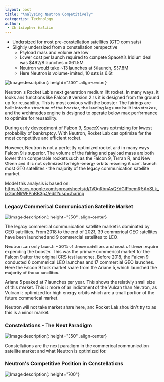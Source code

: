 ```yaml
---
layout: post
title: "Analysing Neutron Competitively"
categories: Technology
author:
 - Christopher Kalitin
---
```

<head>
    <meta property="og:image" content="{{site.url}}/assets/images/2024-01-07/neutron-deploy.jpg">
</head>

- Undersized for most pre-constellation satellites (GTO com sats)
- Slightly undersized from a constellation perspective
    - Payload mass and volume are low
    - Lower cost per launch required to compete
SpaceX’s Iridium deal was $492/8 launches = $61.5M
    - Neutron would take ~13 launches at 6/launch, $37.8M
    - Here Neutron is volume-limited, 10 sats is 6.6t

![Image description]({{site.url}}/assets/images/2024-01-07/neutron-deploy.jpg){: height="350" .align-center}

Neutron is Rocket Lab's next generation medium lift rocket. In many ways, it looks and functions like Falcon 9 version 2 as it is designed from the ground up for reusability. This is most obvious with the booster. The fairings are built into the structure of the booster, the landing legs are built into strakes, and the Archimedes engine is designed to operate below max performance to optimize for reusability.

During early deveoplment of Falcon 9, SpaceX was optimizing for lowest probability of bankruptcy. With Neutron, Rocket Lab can optimize for the most competitive and efficient rocket.

However, Neutron is not a perfectly optimized rocket and in many ways Falcon 9 is superior. The volume of the fairing and payload mass are both lower than comperable rockets such as the Falcon 9, Terran R, and New Glenn and it is not optimized for high-energy orbits meaning it can't launch most GTO satellites - the majority of the legacy communication satellite market.

Model this analysis is based on: <a href="https://docs.google.com/spreadsheets/d/1VOgRbnAsQZdGIPoemRj5ApSLk_jxGanNliWEPnBB3p4/edit?usp=sharing">https://docs.google.com/spreadsheets/d/1VOgRbnAsQZdGIPoemRj5ApSLk_jxGanNliWEPnBB3p4/edit?usp=sharing</a>

### Legacy Commerical Communication Satellite Market

![Image description]({{site.url}}/assets/images/2024-01-07/Launches-Total-Type-Mass.png){: height="350" .align-center}

The legacy commercial communication satellite market is dominated by GEO satellites. From 2018 to the end of 2023, 39 commerical GEO satellites have been launched and 9 commercial satellites to LEO.

Neutron can only launch ~50% of these satellites and most of these require expending the booster. This was the primary commerical market for the Falcon 9 after the original CRS test launches. Before 2018, the Falcon 9 conducted 6 commerical LEO launches and 17 commercial GEO launches. Here the Falcon 9 took market share from the Ariane 5, which launched the majority of these satellites.

Ariane 5 peaked at 7 launches per year. This shows the relativly small size of this market. This is more of an indictment of the Vulcan than Neutron, as Vulcan is optimized for high energy orbits which are a small portion of the future commerical market.

Neutron will not take market share here, and Rocket Lab shouldn't try to as this is a minor market.

### Constellations - The Next Paradigm

![Image description]({{site.url}}/assets/images/2024-01-07/Launches-Type-Pie.png){: height="350" .align-center}

Constellations are the next paradigm in the commerical communication satellite market and what Neutron is optimized for. 

### Neutron's Competitive Position in Constellations

![Image description]({{site.url}}/assets/images/2024-01-07/Constellation-Rockets.png){: height="700"}
